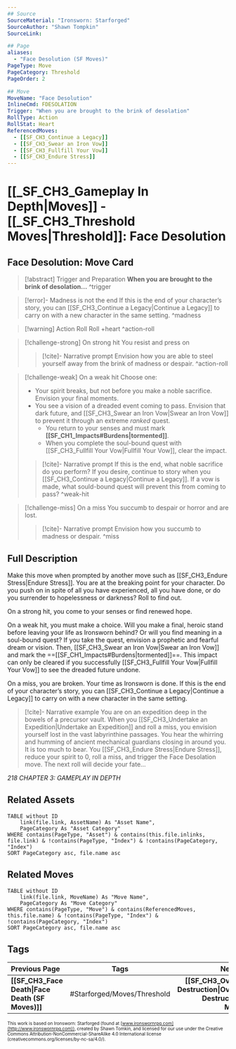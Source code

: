 ```yaml
---
## Source
SourceMaterial: "Ironsworn: Starforged"
SourceAuthor: "Shawn Tompkin"
SourceLink: 

## Page
aliases:
  - "Face Desolution (SF Moves)"
PageType: Move
PageCategory: Threshold
PageOrder: 2

## Move
MoveName: "Face Desolution"
InlineCmd: FDESOLATION
Trigger: "When you are brought to the brink of desolation"
RollType: Action
RollStat: Heart
ReferencedMoves: 
  - [[SF_CH3_Continue a Legacy]]
  - [[SF_CH3_Swear an Iron Vow]]
  - [[SF_CH3_Fullfill Your Vow]]
  - [[SF_CH3_Endure Stress]]
---
```

# [[_SF_CH3_Gameplay In Depth|Moves]] - [[_SF_CH3_Threshold Moves|Threshold]]: Face Desolution
## Face Desolution: Move Card
>[!abstract]  Trigger and Preparation
>**When you are brought to the brink of desolation...** ^trigger

> [!error]- Madness is not the end
> If this is the end of your character’s story, you can [[SF_CH3_Continue a Legacy|Continue a Legacy]] to carry on with a new character in the same setting. ^madness

> [!warning] Action Roll
> Roll +heart ^action-roll

> [!challenge-strong] On strong hit
>  You resist and press on
> > [!cite]- Narrative prompt
> > Envision how you are able to steel yourself away from the brink of madness or despair. ^action-roll

> [!challenge-weak] On a weak hit
> Choose one:
>- Your spirit breaks, but not before you make a noble sacrifice. Envision your final moments.
>- You see a vision of a dreaded event coming to pass. Envision that dark future, and [[SF_CH3_Swear an Iron Vow|Swear an Iron Vow]] to prevent it through an extreme _ranked_ quest.
>	- You return to your senses and must mark **[[SF_CH1_Impacts#Burdens|tormented]]**. 
>	- When you complete the soul-bound quest with [[SF_CH3_Fullfill Your Vow|Fullfill Your Vow]], clear the impact.
> > [!cite]- Narrative prompt
> > If this is the end, what noble sacrifice do you perform? 
> > 	If you desire, continue to story when you [[SF_CH3_Continue a Legacy|Continue a Legacy]].
> > If a vow is made, what sould-bound quest will prevent this from coming to pass? ^weak-hit

> [!challenge-miss] On a miss
> You succumb to despair or horror and are lost.
> > [!cite]- Narrative prompt
> > Envision how you succumb to madness or despair. ^miss

## Full Description
Make this move when prompted by another move such as [[SF_CH3_Endure Stress|Endure Stress]]. You are at the breaking point for your character. Do you push on in spite of all you have experienced, all you have done, or do you surrender to hopelessness or darkness? Roll to find out. 

On a strong hit, you come to your senses or find renewed hope. 

On a weak hit, you must make a choice. Will you make a final, heroic stand before leaving your life as Ironsworn behind? Or will you find meaning in a soul-bound quest? If you take the quest, envision a prophetic and fearful dream or vision. Then, [[SF_CH3_Swear an Iron Vow|Swear an Iron Vow]] and mark the  ==[[SF_CH1_Impacts#Burdens|tormented]]==. This impact can only be cleared if you successfully [[SF_CH3_Fullfill Your Vow|Fullfill Your Vow]] to see the dreaded future undone. 

On a miss, you are broken. Your time as Ironsworn is done. If this is the end of your character’s story, you can [[SF_CH3_Continue a Legacy|Continue a Legacy]] to carry on with a new character in the same setting.

> [!cite]- Narrative example
> You are on an expedition deep in the bowels of a precursor vault. When you [[SF_CH3_Undertake an Expedition|Undertake an Expedition]] and roll a miss, you envision yourself lost in the vast labyrinthine passages. You hear the whirring and humming of ancient mechanical guardians closing in around you. It is too much to bear. You [[SF_CH3_Endure Stress|Endure Stress]], reduce your spirit to 0, roll a miss, and trigger the Face Desolation move. The next roll will decide your fate… 

*218 CHAPTER 3: GAMEPLAY IN DEPTH*

## Related Assets
```dataview
TABLE without ID
	link(file.link, AssetName) As "Asset Name",
	PageCategory As "Asset Category"
WHERE contains(PageType, "Asset") & contains(this.file.inlinks, file.link) & !contains(PageType, "Index") & !contains(PageCategory, "Index")
SORT PageCategory asc, file.name asc
```

## Related Moves
```dataview
TABLE without ID
	link(file.link, MoveName) As "Move Name",
	PageCategory As "Move Category"
WHERE contains(PageType, "Move") & contains(ReferencedMoves, this.file.name) & !contains(PageType, "Index") & !contains(PageCategory, "Index")
SORT PageCategory asc, file.name asc
```

## Tags
| Previous Page | Tags | Next Page |
|:--- |:---:| ---:|
| **[[SF_CH3_Face Death\|Face Death (SF Moves)]]** | #Starforged/Moves/Threshold | **[[SF_CH3_Overcome Destruction\|Overcome Destruction (SF Moves)]]** |

<font size=-2>This work is based on Ironsworn: Starforged (found at [www.ironswornrpg.com](http://www.ironswornrpg.com)), created by Shawn Tomkin, and licensed for our use under the Creative Commons Attribution-NonCommercial-ShareAlike 4.0 International license  (creativecommons.org/licenses/by-nc-sa/4.0/).</font>